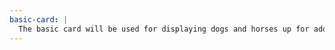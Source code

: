 ```yaml
---
basic-card: |
  The basic card will be used for displaying dogs and horses up for adoption. They will include a picture of the animal, general information and a button linking them to another page with detailed information about the animal and ways to adopt.
---
```

